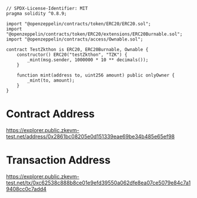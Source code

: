 ```sol
// SPDX-License-Identifier: MIT
pragma solidity ^0.8.9;

import "@openzeppelin/contracts/token/ERC20/ERC20.sol";
import "@openzeppelin/contracts/token/ERC20/extensions/ERC20Burnable.sol";
import "@openzeppelin/contracts/access/Ownable.sol";

contract TestZkthon is ERC20, ERC20Burnable, Ownable {
    constructor() ERC20("testZkthon", "TZK") {
        _mint(msg.sender, 1000000 * 10 ** decimals());
    }

    function mint(address to, uint256 amount) public onlyOwner {
        _mint(to, amount);
    }
}
```
# Contract Address
https://explorer.public.zkevm-test.net/address/0x2861bc08205e0d151339eae69be34b485e65ef98

# Transaction Address
https://explorer.public.zkevm-test.net/tx/0xc62538c888b8ce01e9efd39550a062dfe8ea07ce5079e84c7a19408cc0c7add4
